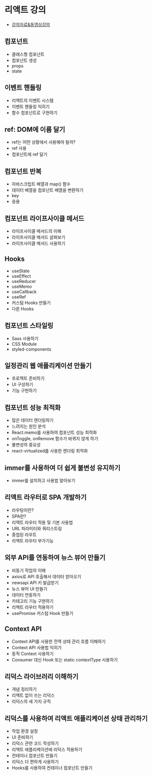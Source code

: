 # 리액트 강의

- [강의자료&동영상강의](https://drive.google.com/drive/folders/1Zdst5HHUswSxr8uT0HNhbAGouZi-_k2b?usp=sharing)

## 컴포넌트 

- 클래스형 컴포넌트 
- 컴포넌트 생성 
- props
- state



## 이벤트 핸들링 

- 리액트의 이벤트 시스템
- 이벤트 핸들링 익히기
- 함수 컴포넌트로 구현하기 


## ref: DOM에 이름 달기

- ref는 어떤 상황에서 사용해야 될까?
- ref 사용
- 컴포넌트에 ref 달기


## 컴포넌트 반복 

- 자바스크립트 배열과 map() 함수 
- 데이터 배열을 컴포넌트 배열을 변환하기 
- key
- 응용


## 컴포넌트 라이프사이클 메서드

- 라이프사이클 메서드의 이해
- 라이프사이클 메서드 살펴보기
- 라이프사이클 메서드 사용하기

## Hooks

- useState
- useEffect
- useReducer
- useMemo
- useCallback
- useRef
- 커스텀 Hooks 만들기
- 다른 Hooks

## 컴포넌트 스타일링

- Sass 사용하기
- CSS Module
- styled-components


## 일정관리 웹 애플리케이션 만들기

- 프로젝트 준비하기
- UI 구성하기
- 기능 구현하기

## 컴포넌트 성능 최적화

- 많은 데이터 렌더링하기
- 느려지는 원인 분석 
- React.memo를 사용하여 컴포넌트 성능 최적화
- onToggle, onRemove 함수가 바뀌지 않게 하기
- 불변성의 중요성
- react-virtualized를 사용한 렌더링 최적화


## immer를 사용하여 더 쉽게 불변성 유지하기

- immer를 설치하고 사용법 알아보기


## 리액트 라우터로 SPA 개발하기

- 라우팅이란?
- SPA란?
- 리액트 라우터 적용 및 기본 사용법
- URL 파라미터와 쿼리스트링
- 중첩된 라우트
- 리액트 라우터 부가기능 


## 외부 API를 연동하여 뉴스 뷰어 만들기

- 비동기 작업의 이해 
- axios로 API 호출해서 데이터 받아오기
- newsapi API 키 발급받기
- 뉴스 뷰어 UI 만들기 
- 데이터 연동하기
- 카테고리 기능 구현하기
- 리액트 라우터 적용하기
- usePromise 커스텀 Hook 만들기


## Context API

- Context API를 사용한 전역 상태 관리 흐름 이해하기
- Context API 사용법 익히기
- 동적 Context 사용하기
- Consumer 대신 Hook 또는 static contextType 사용하기

## 리덕스 라이브러리 이해하기

- 개념 정리하기 
- 리액트 없이 쓰는 리덕스
- 리덕스의 세 가지 규칙

## 리덕스를 사용하여 리액트 애플리케이션 상태 관리하기

- 작업 환경 설정
- UI 준비하기
- 리덕스 관련 코드 작성하기
- 리액트 애플리케이션에 리덕스 적용하기
- 컨테이너 컴포넌트 만들기
- 리덕스 더 편하게 사용하기
- Hooks를 사용하여 컨테이너 컴포넌트 만들기
